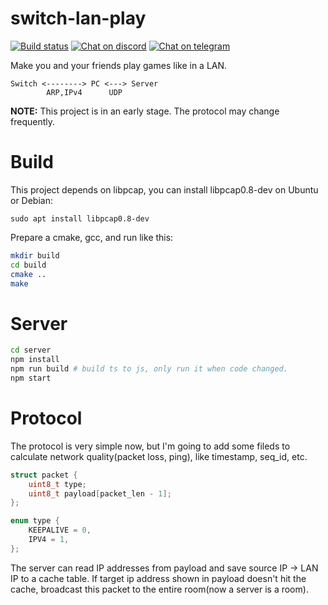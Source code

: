 # switch-lan-play
[![Build status](https://drone.imspace.cn:444/api/badges/spacemeowx2/switch-lan-play/status.svg)](https://drone.imspace.cn:444/spacemeowx2/switch-lan-play)
[![Chat on discord](https://img.shields.io/badge/chat-on%20discord-7289da.svg)](https://discord.gg/zEMCu5n)
[![Chat on telegram](https://img.shields.io/badge/chat-on%20telegram-blue.svg)](https://t.me/joinchat/CBl2pxJCT-NtEME6ip6v5g)

Make you and your friends play games like in a LAN.

```
Switch <--------> PC <---> Server
        ARP,IPv4      UDP
```

**NOTE:** This project is in an early stage. The protocol may change frequently.

# Build

This project depends on libpcap, you can install libpcap0.8-dev on Ubuntu or Debian:

`sudo apt install libpcap0.8-dev`

Prepare a cmake, gcc, and run like this:

```sh
mkdir build
cd build
cmake ..
make
```

# Server

```sh
cd server
npm install
npm run build # build ts to js, only run it when code changed.
npm start
```

# Protocol

The protocol is very simple now, but I'm going to add some fileds to calculate network quality(packet loss, ping), like timestamp, seq_id, etc.

```c
struct packet {
    uint8_t type;
    uint8_t payload[packet_len - 1];
};
```

```c
enum type {
    KEEPALIVE = 0,
    IPV4 = 1,
};
```

The server can read IP addresses from payload and save source IP -> LAN IP to a cache table. If target ip address shown in payload doesn't hit the cache, broadcast this packet to the entire room(now a server is a room).
